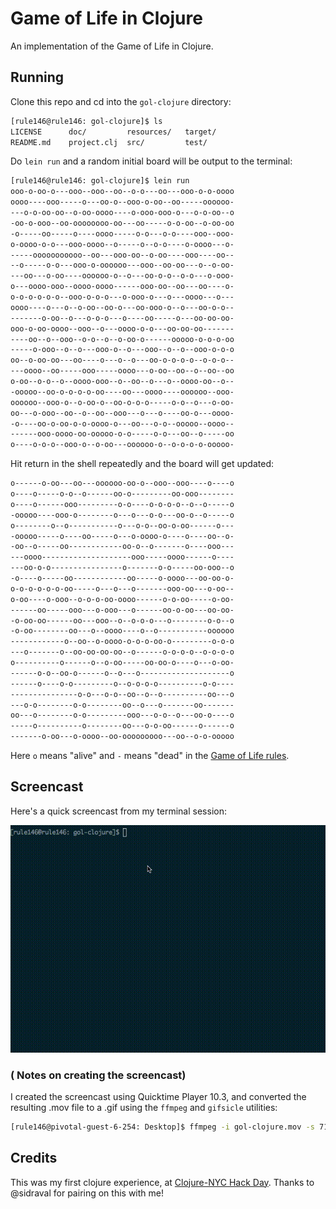 # Game of Life in Clojure

An implementation of the Game of Life in Clojure.

## Running

Clone this repo and cd into the `gol-clojure` directory:

```bash
[rule146@rule146: gol-clojure]$ ls
LICENSE      doc/         resources/   target/
README.md    project.clj  src/         test/
```

Do `lein run` and a random initial board will be output to the terminal:

```bash
[rule146@rule146: gol-clojure]$ lein run
ooo-o-oo-o---ooo--ooo--oo--o-o---oo---ooo-o-o-oooo
oooo----ooo-----o---oo-o--ooo-o-oo--oo-----oooooo-
---o-o-oo-oo--o-oo-oooo----o-ooo-ooo-o---o-o-oo--o
-oo-o-ooo--oo-oooooooo-oo---oo-----o-o-oo--o-oo-oo
-o-----oo-----o----oooo-----o-o---o-o----ooo--ooo-
o-oooo-o-o---ooo-oooo--o-----o--o-o----o-oooo---o-
-----ooooooooooo--oo---ooo-oo--o-oo----ooo----oo--
--o-----o-o---ooo-o-oooooo---ooo--oo-oo---o--o-oo-
---oo---o-oo----oooooo-o--o---oo-o-o--o-o---o-ooo-
o---oooo-ooo--oooo-oooo------ooo-oo--oo---oo----o-
o-o-o-o-o-o--ooo-o-o-o---o-ooo-o---o---oooo---o---
oooo----o---o--o-oo--oo-o---oo-ooo-o--o---oo-o-o--
-------o-oo--o---o-o-o---o----oo-----o---oo-oo-oo-
ooo-o-oo-oooo--ooo--o---oooo-o-o---oo-oo-oo-------
----oo--o--ooo--o-o--o--o-oo-o------ooooo-o-o-o-oo
-----o-ooo--o--o---ooo-o--o---ooo--o--o--ooo-o-o-o
oo--o-oo-oo---oo----o---o--o---oo-o-o-o-o--o-o-o--
---oooo--oo-----ooo-----oooo---o-oo--oo--o--oo--oo
o-oo--o-o--o--oooo-ooo--o--oo--o---o--oooo-oo--o--
-ooooo--oo-o-o-o-o-oo----oo---oooo----oooooo--ooo-
oooooo--ooo-o--o-oo-o--oo-o-o-o-----o-o--o---o-oo-
oo---o-ooo--oo--o--oo--ooo---o---o----oo-o---oooo-
-o----oo-o-oo-o-o-oooo-o---oo---o-o--ooooo--oooo--
------ooo-oooo-oo-ooooo-o-o-----o-o---oo--o-----oo
o----o-o-o--ooo-o--o-oo---oooooo-o--o-o-o-o-ooooo-
```

Hit return in the shell repeatedly and the board will get updated:

```bash
o------o-oo---oo---oooooo-oo-o--ooo--ooo----o----o
o----o-----o-o--o------oo-o---------oo-ooo--------
o----o------ooo---------o-o----o-o-o-o--o--o-----o
-ooooo----ooo-o--------o---o---o-o---oo-o--o-----o
o--------o--o-----------o---o-o--oo-o-oo------o---
-ooooo-----o----oo-----o---o-oooo-o----o----oo--o-
-oo--o-----oo------------oo-o--o-------o----ooo---
---oooo--------------------ooo-----oooo------o----
---oo-o-o----------------o-------o-o-----oo-ooo--o
-o----o-----oo------------oo-----o-oooo---oo-oo-o-
o-o-o-o-o-o-oo-----o---o---o-------ooo-oo---o-oo--
o-oo----o-ooo--o-o-o-oo-oooo------o-o-oo-----o-oo-
------oo-----ooo---o-ooo---o------oo-o-oo---oo-oo-
-o-oo-oo------oo---ooo--o--o-o-o---o--------o-o--o
-o-oo--------oo---o--oooo----o--o-----------oooooo
------------o--oo--o-oooo-o-o-o-oo-o---------o-o-o
---o-------o--oo-oo-oo-oo--o------o-o-o-o--o-o-o-o
o----------o------o--o-oo-----oo-oo-o----o---o-oo-
------o-o--oo-o------o--o---o--------------------o
------o----o-o---------o--o-o-o-o----------o-o----
---------------o-o---o-o--oo--o--o----------oo---o
---o-o--------o-o--------oo--o---o-------oo-------
oo---o--------o-o---------ooo---o-o--o---oo-o----o
-----o----------o--------oo---o-o-oo------o------o
-------o-oo---o-oooo--oo-ooooooooo---oo--o-o-ooooo
```

Here `o` means "alive" and `-` means "dead" in the
[Game of Life rules](http://en.wikipedia.org/wiki/Conway's_Game_of_Life).

## Screencast

Here's a quick screencast from my terminal session:

![GOL in Clojure](images/gol-clojure.gif "GOL in Clojure")

### ( Notes on creating the screencast)

I created the screencast using Quicktime Player 10.3, and converted the resulting 
.mov file to a .gif using the `ffmpeg` and `gifsicle` utilities:

```bash
[rule146@pivotal-guest-6-254: Desktop]$ ffmpeg -i gol-clojure.mov -s 712x514 -f gif -r 9 - | gifsicle --optimize=3 > gol-clojure.gif
```

## Credits

This was my first clojure experience, at 
[Clojure-NYC Hack Day](http://www.meetup.com/Clojure-NYC/events/175051742/). 
Thanks to @sidraval for pairing on this with me!

